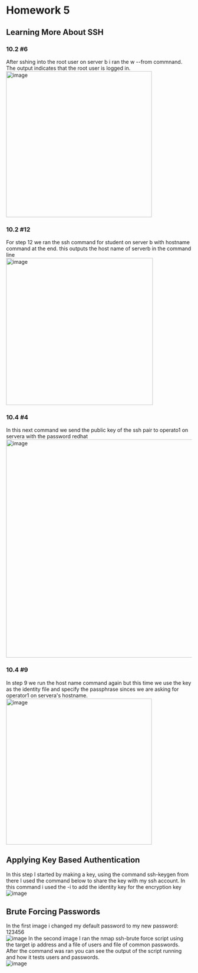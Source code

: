 # Homework 5
## Learning More About SSH
### 10.2 #6 
After sshing into the root user on server b i ran the w --from commnand. The output indicates that the root user is logged in. <br />
<img width="395" alt="image" src="https://github.com/ryanvigo/CNS-Lab-2023/assets/79552150/f37f28a7-1165-4719-95c1-a77b5f9d07ed">
### 10.2 #12 
For step 12 we ran the ssh command for student on server b with hostname command at the end. this outputs the host name of serverb in the command line <br />
<img width="398" alt="image" src="https://github.com/ryanvigo/CNS-Lab-2023/assets/79552150/a4f0d465-a78a-42d0-b54d-52f18351d91d">
### 10.4 #4
In this next command we send the public key of the ssh pair to operato1 on servera with the password redhat <br />
<img width="590" alt="image" src="https://github.com/ryanvigo/CNS-Lab-2023/assets/79552150/c9d6a4c5-dda5-447d-b9ab-e4ea532a9907">
### 10.4 #9
In step 9 we run the host name command again but this time we use the key as the identity file and specify the passphrase sinces we are asking for operator1 on servera's hostname. <br />
<img width="395" alt="image" src="https://github.com/ryanvigo/CNS-Lab-2023/assets/79552150/13b3ce43-43a1-4481-b6b6-6ac9a5f11cd3">


## Applying Key Based Authentication
In this step I started by making a key, using the command ssh-keygen from there I used the command below to share the key with my ssh account. In this command i used the -i to add the identity key for the encryption key <br />
![image](https://github.com/ryanvigo/CNS-Lab-2023/assets/79552150/9770757b-0145-447c-a07e-79eb671f13ab)

## Brute Forcing Passwords
In the first image i changed my default password to my new password: 123456 <br />
![image](https://github.com/ryanvigo/CNS-Lab-2023/assets/79552150/52728400-b707-4398-a40f-7e3a58e98e75)
In the second image I ran the nmap ssh-brute force script using the target ip address and a file of users and file of common passwords. After the command was ran you can see the output of the script running and how it tests users and passwords. <br />
![image](https://github.com/ryanvigo/CNS-Lab-2023/assets/79552150/9212782f-fbf9-44fb-9995-4cc57b4dd288)


